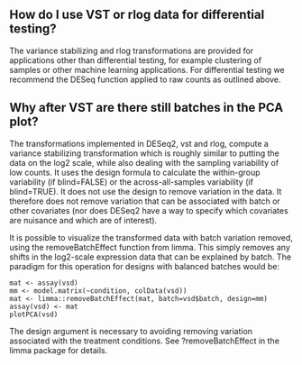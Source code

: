 ## How do I use VST or rlog data for differential testing?
The variance stabilizing and rlog transformations are provided for applications other than differential testing, for example clustering of samples or other machine learning applications. For differential testing we recommend the DESeq function applied to raw counts as outlined above.

## Why after VST are there still batches in the PCA plot?
The transformations implemented in DESeq2, vst and rlog, compute a variance stabilizing transformation which is roughly similar to putting the data on the log2 scale, while also dealing with the sampling variability of low counts. It uses the design formula to calculate the within-group variability (if blind=FALSE) or the across-all-samples variability (if blind=TRUE). It does not use the design to remove variation in the data. It therefore does not remove variation that can be associated with batch or other covariates (nor does DESeq2 have a way to specify which covariates are nuisance and which are of interest).

It is possible to visualize the transformed data with batch variation removed, using the removeBatchEffect function from limma. This simply removes any shifts in the log2-scale expression data that can be explained by batch. The paradigm for this operation for designs with balanced batches would be:

```
mat <- assay(vsd)
mm <- model.matrix(~condition, colData(vsd))
mat <- limma::removeBatchEffect(mat, batch=vsd$batch, design=mm)
assay(vsd) <- mat
plotPCA(vsd)
```

The design argument is necessary to avoiding removing variation associated with the treatment conditions. See ?removeBatchEffect in the limma package for details.
